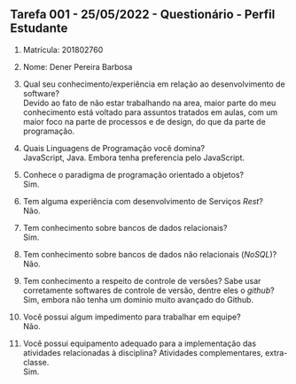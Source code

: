 ## Tarefa 001 - 25/05/2022 - Questionário - Perfil Estudante

1. Matrícula: 201802760
2. Nome: Dener Pereira Barbosa 

3. Qual seu conhecimento/experiência em relação ao desenvolvimento de software? </br>
Devido ao fato de não estar trabalhando na area, maior parte do meu conhecimento está voltado para assuntos tratados em aulas, com um maior foco na parte de 
processos e de design, do que da parte de programação.

4. Quais Linguagens de Programação você domina? </br>
JavaScript, Java. Embora tenha preferencia pelo JavaScript.

5. Conhece o paradigma de programação orientado a objetos? </br>
Sim.

6. Tem alguma experiência com desenvolvimento de Serviços _Rest_? </br>
Não.

7. Tem conhecimento sobre bancos de dados relacionais? </br>
Sim.

8. Tem conhecimento sobre bancos de dados não relacionais (_NoSQL_)? </br>
Não.

9. Tem conhecimento a respeito de controle de versões? Sabe usar corretamente softwares de controle de versão, dentre eles o _github_? </br>
Sim, embora não tenha um dominio muito avançado do Github.

10. Você possui algum impedimento para trabalhar em equipe? </br>
Não.

11. Você possui equipamento adequado para a implementação das atividades relacionadas à disciplina? Atividades complementares, extra-classe. </br>
Sim.

